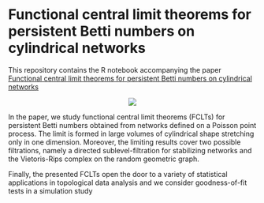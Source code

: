 # Functional central limit theorems for persistent Betti numbers on cylindrical networks
This repository contains the R notebook accompanying the paper [Functional central limit theorems for persistent Betti numbers on cylindrical networks](https://arxiv.org/abs/2003.13490)


<p align="center">
<img src="https://christian-hirsch.github.io/dsf.gif" /></a>
</p>

In the paper, we study functional central limit theorems (FCLTs) for persistent Betti numbers obtained from networks defined on a Poisson point process. The limit is formed in large volumes of cylindrical shape stretching only in one dimension. Moreover, the limiting results cover two possible filtrations, namely a directed sublevel-filtration for stabilizing networks and the Vietoris-Rips complex on the random geometric graph. 

Finally, the presented FCLTs open the door to a variety of statistical applications in topological data analysis and we consider goodness-of-fit tests in a simulation study
